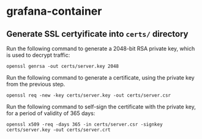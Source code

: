 # grafana-container


## Generate SSL certyificate into `certs/` directory

Run the following command to generate a 2048-bit RSA private key, which is used to decrypt traffic:

```
openssl genrsa -out certs/server.key 2048
```
Run the following command to generate a certificate, using the private key from the previous step.
```
openssl req -new -key certs/server.key -out certs/server.csr
```

Run the following command to self-sign the certificate with the private key, for a period of validity of 365 days:
```
openssl x509 -req -days 365 -in certs/server.csr -signkey certs/server.key -out certs/server.crt
```

